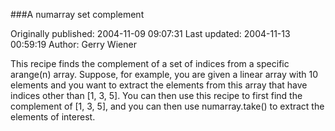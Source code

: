 ###A numarray set complement

Originally published: 2004-11-09 09:07:31
Last updated: 2004-11-13 00:59:19
Author: Gerry Wiener

This recipe finds the complement of a set of indices from a specific arange(n) array. Suppose, for example, you are given a linear array with 10 elements and you want to extract the elements from this array that have indices other than [1, 3, 5]. You can then use this recipe to first find the complement of [1, 3, 5], and you can then use numarray.take() to extract the elements of interest.